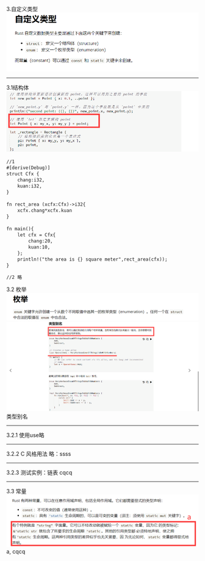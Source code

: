 3.自定义类型  
![](images/2021-07-11-19-05-46.png)
***
3.1结构体
![](images/2021-07-11-19-11-55.png)
```
//1
#[derive(Debug)]
struct Cfx {
    chang:i32,
    kuan:i32,
}

fn rect_area (xcfx:Cfx)->i32{
    xcfx.chang*xcfx.kuan
}

fn main(){
    let cfx = Cfx{
        chang:20,
        kuan:10,
    };
    println!("the area is {} square meter",rect_area(cfx));
}
```

```
//2 略
```
3.2 枚举
![](images/2021-07-11-20-27-14.png)
![](images/2021-07-11-20-46-33.png)
类型别名
***
3.2.1 使用use略
***
3.2.2 C 风格用法 略：ssss
***
3.2.3 测试实例：链表 cqcq
***
3.3 常量
![](images/2021-07-11-20-59-26.png)
a, cqcq
